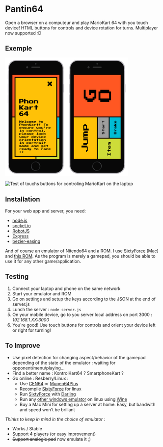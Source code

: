 # Pantin64
Open a browser on a computeur and play MarioKart 64 with you touch device!
HTML buttons for controls and device rotation for turns.
Multiplayer now supported :D

## Exemple

<img src="./images/UI/UI_0.7.welcome.png" alt="User interface of version 0.7 welcome message" width="200x"><img src="./images/UI/UI_0.7.gamepad.png" alt="User interface of version 0.7 gamepad" width="200x">

![Test of touchs buttons for controling MarioKart on the laptop](./images/Pantin64_S_0.5.gif)

## Installation
For your web app and server, you need:
* [node.js](https://nodejs.org/en/)
* [socket.io](http://socket.io/)
* [RobotJS](https://github.com/octalmage/robotjs)
* [Express](https://www.npmjs.com/package/express)
* [bezier-easing](https://github.com/gre/bezier-easing)

And of course an emulator of Nitendo64 and a ROM. I use [SixtyForce](http://sixtyforce.com/) (Mac) and [this ROM](http://emu-fr.net/v1/module.php?page=programme_detail&type_programme=roms&i=1611).
As the program is merely a gamepad, you should be able to use it for any other game/application.

## Testing
1. Connect your laptop and phone on the same network
2. Start your emulator and ROM
3. Go on settings and setup the keys according to the JSON at the end of server.js
4. Lunch the server : `node server.js`
5. On your mobile device, go to you server local address on port 3000 : *192.168.1.XX:3000*
6. You're good! Use touch buttons for controls and orient your device left or right for turning!

## To Improve
* Use pixel detection for changing aspect/behavior of the gamepad depending of the state of the emulator : waiting for opponent/menu/playing...
* Find a better name : KontrolKart64 ? SmartphoneKart ?
* Go online : Resberry/Linux :
  * Use [CEN64](https://github.com/tj90241/cen64) or [Mupen64Plus](http://www.mupen64plus.org/)
  * Recompile [SixtyForce](http://sixtyforce.com/) for linux
  * Run [SixtyForce](http://sixtyforce.com/) with [Darling](www.darlinghq.org)
  * Run any [other windows emulator](https://en.wikipedia.org/wiki/List_of_video_game_emulators#Nintendo_64) on linux using [Wine](https://www.winehq.org/)
  * Buy a Mac Mini for setting up a server at home. Easy, but bandwith and speed won't be brillant

*Thinks to keep in mind in the choice of emulator :*
  * Works / Stable
  * Support 4 players (or easy improvement)
  * ~~Support analogic pad~~ now emulate it ;)

